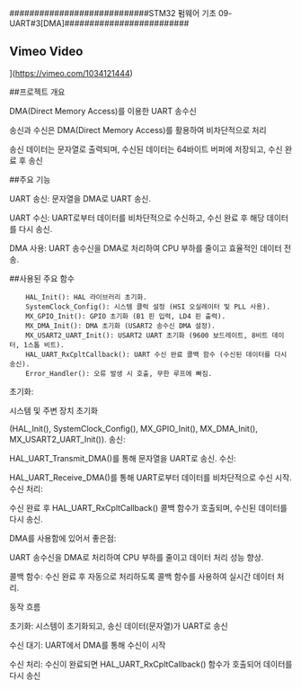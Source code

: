 ############################STM32 펌웨어 기초 09-UART#3[DMA]#########################


## Vimeo Video

[](https://img.youtube.com/vi/1034121444/0.jpg)](https://vimeo.com/1034121444)

##프로젝트 개요

DMA(Direct Memory Access)를 이용한 UART 송수신

송신과 수신은 DMA(Direct Memory Access)를 활용하여 비차단적으로 처리 

송신 데이터는 문자열로 출력되며, 수신된 데이터는 64바이트 버퍼에 저장되고, 수신 완료 후 송신

##주요 기능

UART 송신: 문자열을 DMA로 UART 송신.

UART 수신: UART로부터 데이터를 비차단적으로 수신하고, 수신 완료 후 해당 데이터를 다시 송신.

DMA 사용: UART 송수신을 DMA로 처리하여 CPU 부하를 줄이고 효율적인 데이터 전송.



##사용된 주요 함수

        HAL_Init(): HAL 라이브러리 초기화.
        SystemClock_Config(): 시스템 클럭 설정 (HSI 오실레이터 및 PLL 사용).
        MX_GPIO_Init(): GPIO 초기화 (B1 핀 입력, LD4 핀 출력).
        MX_DMA_Init(): DMA 초기화 (USART2 송수신 DMA 설정).
        MX_USART2_UART_Init(): USART2 UART 초기화 (9600 보드레이트, 8비트 데이터, 1스톱 비트).
        HAL_UART_RxCpltCallback(): UART 수신 완료 콜백 함수 (수신된 데이터를 다시 송신).
        Error_Handler(): 오류 발생 시 호출, 무한 루프에 빠짐.
        


초기화:

시스템 및 주변 장치 초기화

(HAL_Init(), SystemClock_Config(), MX_GPIO_Init(), MX_DMA_Init(), MX_USART2_UART_Init()).
송신:

HAL_UART_Transmit_DMA()를 통해 문자열을 UART로 송신.
수신:

HAL_UART_Receive_DMA()를 통해 UART로부터 데이터를 비차단적으로 수신 시작.
수신 처리:

수신 완료 후 HAL_UART_RxCpltCallback() 콜백 함수가 호출되며, 수신된 데이터를 다시 송신.




DMA를 사용함에 있어서 좋은점:

UART 송수신을 DMA로 처리하여 CPU 부하를 줄이고 데이터 처리 성능 향상.


콜백 함수:
수신 완료 후 자동으로 처리하도록 콜백 함수를 사용하여 실시간 데이터 처리.


동작 흐름

초기화: 시스템이 초기화되고, 송신 데이터(문자열)가 UART로 송신

수신 대기: UART에서 DMA를 통해 수신이 시작

수신 처리: 수신이 완료되면 HAL_UART_RxCpltCallback() 함수가 호출되어 데이터를 다시 송신

